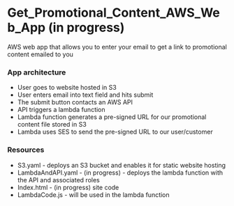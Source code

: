 # Get_Promotional_Content_AWS_Web_App (in progress)
AWS web app that allows you to enter your email to get a link to promotional content emailed to you

### App architecture
* User goes to website hosted in S3
* User enters email into text field and hits submit
* The submit button contacts an AWS API
* API triggers a lambda function
* Lambda function generates a pre-signed URL for our promotional content file stored in S3
* Lambda uses SES to send the pre-signed URL to our user/customer

### Resources
* S3.yaml - deploys an S3 bucket and enables it for static website hosting
* LambdaAndAPI.yaml - (in progress) - deploys the lambda function with the API and associated roles
* Index.html - (in progress) site code
* LambdaCode.js - will be used in the lambda function
